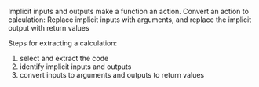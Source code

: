 Implicit inputs and outputs make a function an action.
Convert an action to calculation: Replace implicit inputs with arguments, and replace the implicit output with return values

Steps for extracting a calculation:
1. select and extract the code
2. identify implicit inputs and outputs
3. convert inputs to arguments and outputs to return values